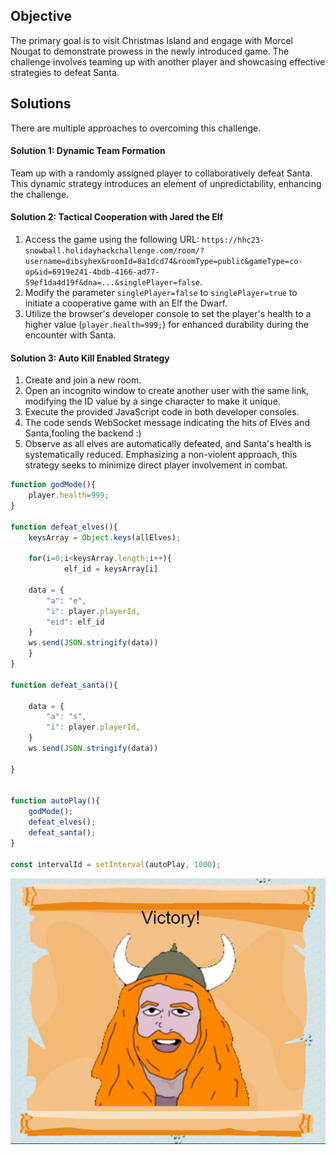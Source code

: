 ## Objective

The primary goal is to visit Christmas Island and engage with Morcel Nougat to demonstrate prowess in the newly introduced game. The challenge involves teaming up with another player and showcasing effective strategies to defeat Santa.

## Solutions

There are multiple approaches to overcoming this challenge.

#### Solution 1: Dynamic Team Formation

Team up with a randomly assigned player to collaboratively defeat Santa. This dynamic strategy introduces an element of unpredictability, enhancing the challenge.

#### Solution 2: Tactical Cooperation with Jared the Elf

1. Access the game using the following URL: `https://hhc23-snowball.holidayhackchallenge.com/room/?username=dibsyhex&roomId=8a1dcd74&roomType=public&gameType=co-op&id=6919e241-4bdb-4166-ad77-59ef1da4d19f&dna=...&singlePlayer=false`.
2. Modify the parameter `singlePlayer=false` to `singlePlayer=true` to initiate a cooperative game with an Elf the Dwarf.
3. Utilize the browser's developer console to set the player's health to a higher value (`player.health=999;`) for enhanced durability during the encounter with Santa.

#### Solution 3: Auto Kill Enabled Strategy

1. Create and join a new room.
2. Open an incognito window to create another user with the same link, modifying the ID value by a singe character to make it unique.
3. Execute the provided JavaScript code in both developer consoles.
4. The code sends WebSocket message indicating the hits of Elves and Santa,fooling the backend :) 
5. Observe as all elves are automatically defeated, and Santa's health is systematically reduced. Emphasizing a non-violent approach, this strategy seeks to minimize direct player involvement in combat.

```Javascript
function godMode(){
	player.health=999;
}

function defeat_elves(){
	keysArray = Object.keys(allElves);

	for(i=0;i<keysArray.length;i++){
    		elf_id = keysArray[i]

	data = {
		"a": "e",
		"i": player.playerId,
		"eid": elf_id
	}
	ws.send(JSON.stringify(data))
	}
}

function defeat_santa(){

	data = {
		"a": "s",
		"i": player.playerId,
	}
	ws.send(JSON.stringify(data))

}


function autoPlay(){
	godMode();
	defeat_elves();
	defeat_santa();
}

const intervalId = setInterval(autoPlay, 1000);
```

![image](../../../assets/293610406-ee9a8e1f-be71-4efa-9a7f-319cec7900dd.png)

